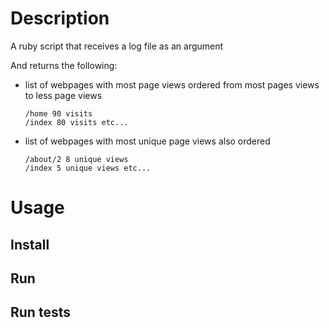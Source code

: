# Description
A ruby script that receives a log file as an argument

And returns the following:

 - list of webpages with most page views ordered from most pages views to less page views

    ```
    /home 90 visits 
    /index 80 visits etc...
    ```
 
 - list of webpages with most unique page views also ordered

    ```
    /about/2 8 unique views 
    /index 5 unique views etc...
    ```

# Usage
## Install
## Run
## Run tests
